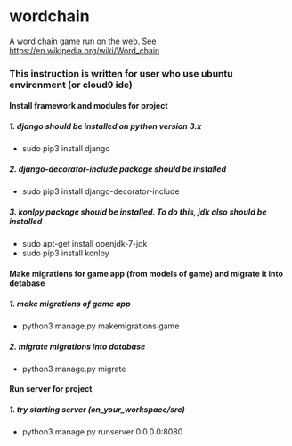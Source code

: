 # wordchain
A word chain game run on the web. See https://en.wikipedia.org/wiki/Word_chain


### This instruction is written for user who use ubuntu environment (or cloud9 ide)
#### Install framework and modules for project
##### 1. django should be installed on python version 3.x
  * sudo pip3 install django

##### 2. django-decorator-include package should be installed
  * sudo pip3 install django-decorator-include

##### 3. konlpy package should be installed. To do this, jdk also should be installed
  * sudo apt-get install openjdk-7-jdk
  * sudo pip3 install konlpy

#### Make migrations for game app (from models of game) and migrate it into detabase
##### 1. make migrations of game app
  * python3 manage.py makemigrations game

##### 2. migrate migrations into database
  * python3 manage.py migrate

#### Run server for project
##### 1. try starting server (on_your_workspace/src)
  * python3 manage.py runserver 0.0.0.0:8080
